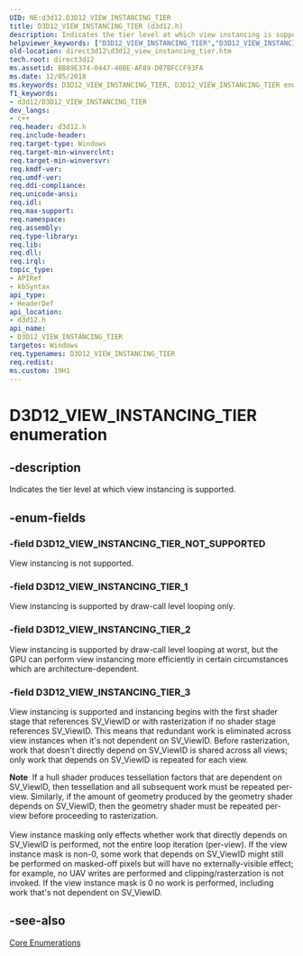 ```yaml
---
UID: NE:d3d12.D3D12_VIEW_INSTANCING_TIER
title: D3D12_VIEW_INSTANCING_TIER (d3d12.h)
description: Indicates the tier level at which view instancing is supported.
helpviewer_keywords: ["D3D12_VIEW_INSTANCING_TIER","D3D12_VIEW_INSTANCING_TIER enumeration","D3D12_VIEW_INSTANCING_TIER_1","D3D12_VIEW_INSTANCING_TIER_2","D3D12_VIEW_INSTANCING_TIER_3","D3D12_VIEW_INSTANCING_TIER_NOT_SUPPORTED","d3d12/D3D12_VIEW_INSTANCING_TIER","d3d12/D3D12_VIEW_INSTANCING_TIER_1","d3d12/D3D12_VIEW_INSTANCING_TIER_2","d3d12/D3D12_VIEW_INSTANCING_TIER_3","d3d12/D3D12_VIEW_INSTANCING_TIER_NOT_SUPPORTED","direct3d12.d3d12_view_instancing_tier"]
old-location: direct3d12\d3d12_view_instancing_tier.htm
tech.root: direct3d12
ms.assetid: BB89E374-0447-40BE-AF89-D07BFCCF93FA
ms.date: 12/05/2018
ms.keywords: D3D12_VIEW_INSTANCING_TIER, D3D12_VIEW_INSTANCING_TIER enumeration, D3D12_VIEW_INSTANCING_TIER_1, D3D12_VIEW_INSTANCING_TIER_2, D3D12_VIEW_INSTANCING_TIER_3, D3D12_VIEW_INSTANCING_TIER_NOT_SUPPORTED, d3d12/D3D12_VIEW_INSTANCING_TIER, d3d12/D3D12_VIEW_INSTANCING_TIER_1, d3d12/D3D12_VIEW_INSTANCING_TIER_2, d3d12/D3D12_VIEW_INSTANCING_TIER_3, d3d12/D3D12_VIEW_INSTANCING_TIER_NOT_SUPPORTED, direct3d12.d3d12_view_instancing_tier
f1_keywords:
- d3d12/D3D12_VIEW_INSTANCING_TIER
dev_langs:
- c++
req.header: d3d12.h
req.include-header: 
req.target-type: Windows
req.target-min-winverclnt: 
req.target-min-winversvr: 
req.kmdf-ver: 
req.umdf-ver: 
req.ddi-compliance: 
req.unicode-ansi: 
req.idl: 
req.max-support: 
req.namespace: 
req.assembly: 
req.type-library: 
req.lib: 
req.dll: 
req.irql: 
topic_type:
- APIRef
- kbSyntax
api_type:
- HeaderDef
api_location:
- d3d12.h
api_name:
- D3D12_VIEW_INSTANCING_TIER
targetos: Windows
req.typenames: D3D12_VIEW_INSTANCING_TIER
req.redist: 
ms.custom: 19H1
---
```


# D3D12_VIEW_INSTANCING_TIER enumeration


## -description


Indicates the tier level at which view instancing is supported.


## -enum-fields




### -field D3D12_VIEW_INSTANCING_TIER_NOT_SUPPORTED

View instancing is not supported.


### -field D3D12_VIEW_INSTANCING_TIER_1

View instancing is supported by draw-call level looping only.


### -field D3D12_VIEW_INSTANCING_TIER_2

View instancing is supported by draw-call level looping at worst, but the GPU can perform view instancing more efficiently in certain circumstances which are architecture-dependent.


### -field D3D12_VIEW_INSTANCING_TIER_3

View instancing is supported and instancing begins with the first shader stage that references SV_ViewID or with rasterization if no shader stage references SV_ViewID. This means that redundant work is eliminated across view instances when it's not dependent on SV_ViewID. Before rasterization, work that doesn't directly depend on SV_ViewID is shared across all views; only work that depends on SV_ViewID is repeated for each view.

<div class="alert"><b>Note</b>  If a hull shader produces tessellation factors that are dependent on SV_ViewID, then tessellation and all subsequent work must be repeated per-view. Similarly, if the amount of geometry produced by the geometry shader depends on SV_ViewID, then the geometry shader must be repeated per-view before proceeding to rasterization.</div>
<div> </div>
View instance masking only effects whether work that directly depends on SV_ViewID is performed, not the entire loop iteration (per-view). If the view instance mask is non-0, some work that depends on SV_ViewID might still be performed on masked-off pixels but will have no externally-visible effect; for example, no UAV writes are performed and clipping/rasterzation is not invoked. If the view instance mask is 0 no work is performed, including work that's not dependent on SV_ViewID.


## -see-also




<a href="https://docs.microsoft.com/windows/desktop/direct3d12/direct3d-12-enumerations">Core Enumerations</a>
 

 

